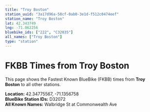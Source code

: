 ```yaml
---
title: "Troy Boston"
station_uuid: "3a17d96a-58cf-0ab0-3e1d-f512c0474eef"
station_name: "Troy Boston"
lat: 42.343749
lng: -71.062256
bluebike_ids: ["222", "C32035"]
all_names: ["Troy Boston"]
type: "station"
---
```


# FKBB Times from Troy Boston

This page shows the Fastest Known BlueBike (FKBB) times from **Troy Boston** to all other stations.

**Location:** 42.34775567, -71.1356758  
**BlueBike Station IDs:** D32072  
**All Known Names:** Walbridge St at Commonwealth Ave

